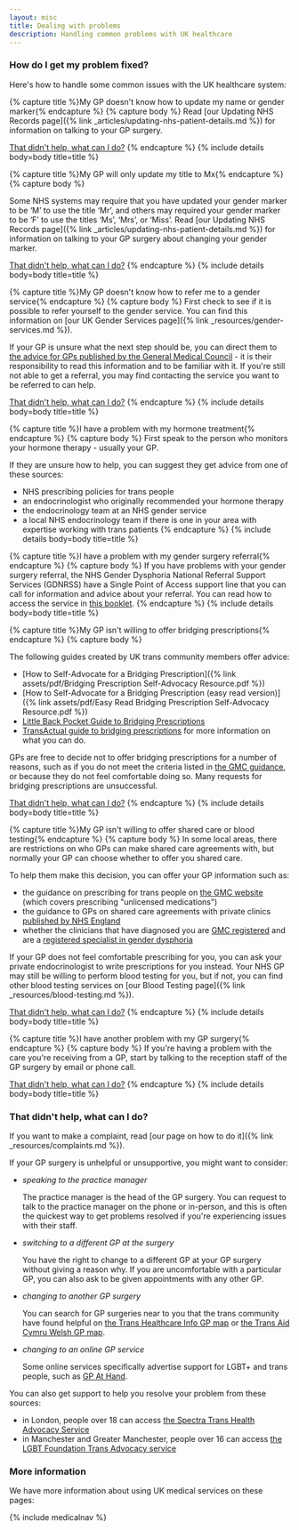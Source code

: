 ```yaml
---
layout: misc
title: Dealing with problems
description: Handling common problems with UK healthcare
---
```


### How do I get my problem fixed?

Here's how to handle some common issues with the UK healthcare system:

{% capture title %}My GP doesn't know how to update my name or gender marker{% endcapture %}
{% capture body %}
Read [our Updating NHS Records page]({% link _articles/updating-nhs-patient-details.md %}) for information on talking to your GP surgery.

<a href="#that-didnt-help-what-can-i-do">That didn't help, what can I do?</a>
{% endcapture %}
{% include details body=body title=title %}

{% capture title %}My GP will only update my title to Mx{% endcapture %}
{% capture body %}

Some NHS systems may require that you have updated your gender marker to be ‘M’ to use the title ‘Mr’, and others may required your gender marker to be ‘F’ to use the titles ‘Ms’, ‘Mrs’, or ‘Miss’. Read [our Updating NHS Records page]({% link _articles/updating-nhs-patient-details.md %}) for information on talking to your GP surgery about changing your gender marker.

<a href="#that-didnt-help-what-can-i-do">That didn't help, what can I do?</a>
{% endcapture %}
{% include details body=body title=title %}    

{% capture title %}My GP doesn't know how to refer me to a gender service{% endcapture %}
{% capture body %}
First check to see if it is possible to refer yourself to the gender service. You can find this information on [our UK Gender Services page]({% link _resources/gender-services.md %}).

If your GP is unsure what the next step should be, you can direct them to [the advice for GPs published by the General Medical Council](https://www.gmc-uk.org/ethical-guidance/ethical-hub/trans-healthcare#mental-health-and-bridging-prescriptions) - it is their responsibility to read this information and to be familiar with it. If you're still not able to get a referral, you may find contacting the service you want to be referred to can help.

<a href="#that-didnt-help-what-can-i-do">That didn't help, what can I do?</a>
{% endcapture %}
{% include details body=body title=title %}    

{% capture title %}I have a problem with my hormone treatment{% endcapture %}
{% capture body %}
First speak to the person who monitors your hormone therapy - usually your GP. 

If they are unsure how to help, you can suggest they get advice from one of these sources:

- NHS prescribing policies for trans people
- an endocrinologist who originally recommended your hormone therapy
- the endocrinology team at an NHS gender service
- a local NHS endocrinology team if there is one in your area with expertise working with trans patients
{% endcapture %}
{% include details body=body title=title %}    

{% capture title %}I have a problem with my gender surgery referral{% endcapture %}
{% capture body %}
If you have problems with your gender surgery referral, the NHS Gender Dysphoria National Referral Support Services (GDNRSS) have a Single Point of Access support line that you can call for information and advice about your referral. You can read how to access the service in [this booklet](https://cavuhb.nhs.wales/files/specialised-medicine/welsh-gender-service/v2-gender-dysphoria-about-us-booklet-pdf/).
{% endcapture %}
{% include details body=body title=title %}    

{% capture title %}My GP isn't willing to offer bridging prescriptions{% endcapture %}
{% capture body %}

The following guides created by UK trans community members offer advice:

- [How to Self-Advocate for a Bridging Prescription]({% link assets/pdf/Bridging Prescription Self-Advocacy Resource.pdf %})
- [How to Self-Advocate for a Bridging Prescription (easy read version)]({% link assets/pdf/Easy Read Bridging Prescription Self-Advocacy Resource.pdf %})
- [Little Back Pocket Guide to Bridging Prescriptions](https://static1.squarespace.com/static/60be2f8a0cc8001044609e26/t/641ad7bb003f3f6d6f4dcf70/1679480765264/LBGT-BridgingPrescriptions.pdf)
- [TransActual guide to bridging prescriptions](https://www.transactual.org.uk/bridging-prescriptions) for more information on what you can do.

GPs are free to decide not to offer bridging prescriptions for a number of reasons, such as if you do not meet the criteria listed in [the GMC guidance](https://www.gmc-uk.org/ethical-guidance/ethical-hub/trans-healthcare#Mental%20health%20and%20bridging%20prescriptions), or because they do not feel comfortable doing so. Many requests for bridging prescriptions are unsuccessful.

<a href="#that-didnt-help-what-can-i-do">That didn't help, what can I do?</a>
{% endcapture %}
{% include details body=body title=title %}    

{% capture title %}My GP isn't willing to offer shared care or blood testing{% endcapture %}
{% capture body %}
In some local areas, there are restrictions on who GPs can make shared care agreements with, but normally your GP can choose whether to offer you shared care. 

To help them make this decision, you can offer your GP information such as:

- the guidance on prescribing for trans people on [the GMC website](https://www.gmc-uk.org/ethical-guidance/ethical-hub/trans-healthcare#Prescribing) (which covers prescribing "unlicensed medications")
- the guidance to GPs on shared care agreements with private clinics [published by NHS England](https://www.dpt.nhs.uk/download/VjSSV5TQVv)
- whether the clinicians that have diagnosed you are [GMC registered](https://www.gmc-uk.org/registration-and-licensing/the-medical-register) and are a [registered specialist in gender dysphoria](https://www.gov.uk/government/publications/gender-recognition-certificate-list-of-medical-practitioners-in-gender-dysphoria/doctors-and-psychologists-specialising-in-gender-dysphoria)

If your GP does not feel comfortable prescribing for you, you can ask your private endocrinologist to write prescriptions for you instead. Your NHS GP may still be willing to perform blood testing for you, but if not, you can find other blood testing services on [our Blood Testing page]({% link _resources/blood-testing.md %}).

<a href="#that-didnt-help-what-can-i-do">That didn't help, what can I do?</a>
{% endcapture %}
{% include details body=body title=title %}    

{% capture title %}I have another problem with my GP surgery{% endcapture %}
{% capture body %}
If you're having a problem with the care you're receiving from a GP, start by talking to the reception staff of the GP surgery by email or phone call.

<a href="#that-didnt-help-what-can-i-do">That didn't help, what can I do?</a>
{% endcapture %}
{% include details body=body title=title %}    

### That didn't help, what can I do?

If you want to make a complaint, read [our page on how to do it]({% link _resources/complaints.md %}).

If your GP surgery is unhelpful or unsupportive, you might want to consider:

- *speaking to the practice manager*

    The practice manager is the head of the GP surgery. You can request to talk to the practice manager on the phone or in-person, and this is often the quickest way to get problems resolved if you're experiencing issues with their staff.

- *switching to a different GP at the surgery*

    You have the right to change to a different GP at your GP surgery without giving a reason why. If you are uncomfortable with a particular GP, you can also ask to be given appointments with any other GP.

- *changing to another GP surgery*

    You can search for GP surgeries near to you that the trans community have found helpful on [the Trans Healthcare Info GP map](https://www.transhealthcareintel.com/trans-friendly-gps) or [the Trans Aid Cymru Welsh GP map](https://transaid.cymru/our-projects/#gpmap).

- *changing to an online GP service*

    Some online services specifically advertise support for LGBT+ and trans people, such as [GP At Hand](https://www.babylonhealth.com/en-gb/lgbtq).

You can also get support to help you resolve your problem from these sources:

- in London, people over 18 can access [the Spectra Trans Health Advocacy Service](https://spectra-london.org.uk/trans-services/trans-health-advocacy/)
- in Manchester and Greater Manchester, people over 16 can access [the LGBT Foundation Trans Advocacy service](http://lgbt.foundation/how-we-can-help-you/trans-advocacy)

### More information

We have more information about using UK medical services on these pages:

{% include medicalnav %}
